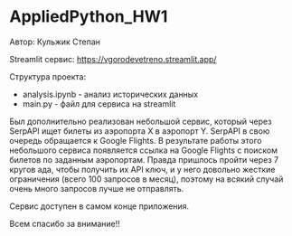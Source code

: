 # AppliedPython_HW1

Автор: Кульжик Степан

Streamlit сервис: https://vgorodevetreno.streamlit.app/

Структура проекта: 
- analysis.ipynb - анализ исторических данных
- main.py - файл для сервиса на streamlit

Был дополнительно реализован небольшой сервис, который через SerpAPI ищет билеты из аэропорта X в аэропорт Y. SerpAPI в свою очередь обращается к Google Flights. В результате работы этого небольшого сервиса появляется ссылка на Google Flights с поиском билетов по заданным аэропортам. Правда пришлось пройти через 7 кругов ада, чтобы получить их API ключ, и у него довольно жесткие ограничения (всего 100 запросов в месяц), поэтому на всякий случай очень много запросов лучше не отправлять.

Сервис доступен в самом конце приложения.

Всем спасибо за внимание!! 